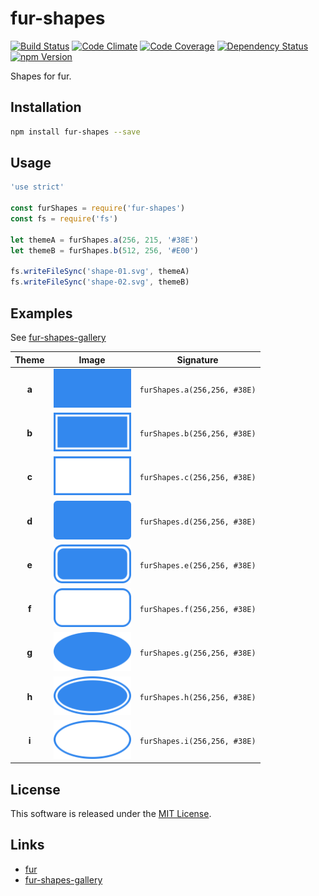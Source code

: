 fur-shapes
==========

<!---
This file is generated by ape-tmpl. Do not update manually.
--->

<!-- Badge Start -->
<a name="badges"></a>

[![Build Status][bd_travis_shield_url]][bd_travis_url]
[![Code Climate][bd_codeclimate_shield_url]][bd_codeclimate_url]
[![Code Coverage][bd_codeclimate_coverage_shield_url]][bd_codeclimate_url]
[![Dependency Status][bd_gemnasium_shield_url]][bd_gemnasium_url]
[![npm Version][bd_npm_shield_url]][bd_npm_url]

[bd_repo_url]: https://github.com/fur-labo/fur-shapes
[bd_travis_url]: http://travis-ci.org/fur-labo/fur-shapes
[bd_travis_shield_url]: http://img.shields.io/travis/fur-labo/fur-shapes.svg?style=flat
[bd_travis_com_url]: http://travis-ci.com/fur-labo/fur-shapes
[bd_travis_com_shield_url]: https://api.travis-ci.com/fur-labo/fur-shapes.svg?token=
[bd_license_url]: https://github.com/fur-labo/fur-shapes/blob/master/LICENSE
[bd_codeclimate_url]: http://codeclimate.com/github/fur-labo/fur-shapes
[bd_codeclimate_shield_url]: http://img.shields.io/codeclimate/github/fur-labo/fur-shapes.svg?style=flat
[bd_codeclimate_coverage_shield_url]: http://img.shields.io/codeclimate/coverage/github/fur-labo/fur-shapes.svg?style=flat
[bd_gemnasium_url]: https://gemnasium.com/fur-labo/fur-shapes
[bd_gemnasium_shield_url]: https://gemnasium.com/fur-labo/fur-shapes.svg
[bd_npm_url]: http://www.npmjs.org/package/fur-shapes
[bd_npm_shield_url]: http://img.shields.io/npm/v/fur-shapes.svg?style=flat
[bd_standard_url]: http://standardjs.com/
[bd_standard_shield_url]: https://img.shields.io/badge/code%20style-standard-brightgreen.svg

<!-- Badge End -->


<!-- Description Start -->
<a name="description"></a>

Shapes for fur.

<!-- Description End -->


<!-- Overview Start -->
<a name="overview"></a>



<!-- Overview End -->


<!-- Sections Start -->
<a name="sections"></a>

<!-- Section from "doc/guides/01.Installation.md.hbs" Start -->

<a name="section-doc-guides-01-installation-md"></a>
Installation
-----

```bash
npm install fur-shapes --save
```


<!-- Section from "doc/guides/01.Installation.md.hbs" End -->

<!-- Section from "doc/guides/02.Usage.md.hbs" Start -->

<a name="section-doc-guides-02-usage-md"></a>
Usage
----

```javascript
'use strict'

const furShapes = require('fur-shapes')
const fs = require('fs')

let themeA = furShapes.a(256, 215, '#38E')
let themeB = furShapes.b(512, 256, '#E00')

fs.writeFileSync('shape-01.svg', themeA)
fs.writeFileSync('shape-02.svg', themeB)

```

<!-- Section from "doc/guides/02.Usage.md.hbs" End -->

<!-- Section from "doc/guides/03.Examples.md.hbs" Start -->

<a name="section-doc-guides-03-examples-md"></a>
Examples
--------

See [fur-shapes-gallery](http://fur-repo.github.io/fur-shapes/)

| Theme | Image | Signature |
| :---: | ----- | --------- |
| **a** | <img src="./example/images/example-shape-a.png?v=2.0.2" height="62"> | `furShapes.a(256,256, #38E)` |
| **b** | <img src="./example/images/example-shape-b.png?v=2.0.2" height="62"> | `furShapes.b(256,256, #38E)` |
| **c** | <img src="./example/images/example-shape-c.png?v=2.0.2" height="62"> | `furShapes.c(256,256, #38E)` |
| **d** | <img src="./example/images/example-shape-d.png?v=2.0.2" height="62"> | `furShapes.d(256,256, #38E)` |
| **e** | <img src="./example/images/example-shape-e.png?v=2.0.2" height="62"> | `furShapes.e(256,256, #38E)` |
| **f** | <img src="./example/images/example-shape-f.png?v=2.0.2" height="62"> | `furShapes.f(256,256, #38E)` |
| **g** | <img src="./example/images/example-shape-g.png?v=2.0.2" height="62"> | `furShapes.g(256,256, #38E)` |
| **h** | <img src="./example/images/example-shape-h.png?v=2.0.2" height="62"> | `furShapes.h(256,256, #38E)` |
| **i** | <img src="./example/images/example-shape-i.png?v=2.0.2" height="62"> | `furShapes.i(256,256, #38E)` |


<!-- Section from "doc/guides/03.Examples.md.hbs" End -->


<!-- Sections Start -->


<!-- LICENSE Start -->
<a name="license"></a>

License
-------
This software is released under the [MIT License](https://github.com/fur-labo/fur-shapes/blob/master/LICENSE).

<!-- LICENSE End -->


<!-- Links Start -->
<a name="links"></a>

Links
------

+ [fur][fur_url]
+ [fur-shapes-gallery][fur_shapes_gallery_url]

[fur_url]: https://github.com/fur-repo/fur
[fur_shapes_gallery_url]: http://fur-repo.github.io/fur-shapes/

<!-- Links End -->

